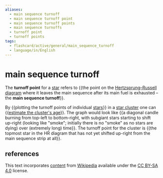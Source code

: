 ```yaml
---
aliases:
  - main sequence turnoff
  - main sequence turnoff point
  - main sequence turnoff points
  - main sequence turnoffs
  - turnoff point
  - turnoff points
tags:
  - flashcard/active/general/main_sequence_turnoff
  - language/in/English
---
```


# main sequence turnoff

The __turnoff point__ for a [star](star.md) refers to {{the point on the [Hertzsprung–Russell diagram](Hertzsprung–Russell%20diagram.md) where it leaves the main sequence after its main fuel is exhausted – the __main sequence turnoff__}}. <!--SR:!2024-10-10,59,310-->

By {{plotting the turnoff points of individual [stars](star.md)}} in a [star cluster](star%20cluster.md) one can {{[estimate the cluster's age](main%20sequence.md#evolutionary%20tracks.md)}}. The graph would look like {{a diagonal candle burning from top-left to bottom-right, with subgiant stars starting to shift up-right (looking like "smoke"; initially there is no "smoke" as no stars are dying) over (extremely long) time}}. The turnoff point for the cluster is {{the topmost star in the HR diagram that has not yet shifted up-right from the main sequence strip at all}}. <!--SR:!2024-10-05,52,290!2024-10-05,54,310!2024-10-27,59,270!2024-10-14,63,310-->

## references

This text incorporates [content](https://en.wikipedia.org/wiki/main_sequence_turnoff) from [Wikipedia](Wikipedia.md) available under the [CC BY-SA 4.0](https://creativecommons.org/licenses/by-sa/4.0/) license.
